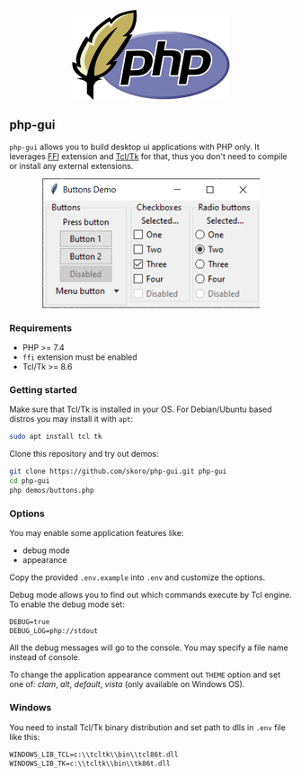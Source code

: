 <p align="center">
    <img src="logo.png" width="280" height="160">
</p>

## php-gui

`php-gui` allows you to build desktop ui applications with PHP only. It leverages [FFI](https://www.php.net/manual/en/book.ffi) extension and [Tcl/Tk](https://www.tcl.tk) for that, thus you don't need to compile or install any external extensions.

<p align="center"><img src="screen-demo-buttons-win.png"></p>

### Requirements

* PHP >= 7.4
* `ffi` extension must be enabled
* Tcl/Tk >= 8.6

### Getting started

Make sure that Tcl/Tk is installed in your OS. For Debian/Ubuntu based distros you may install it with `apt`:
```sh
sudo apt install tcl tk
```

Clone this repository and try out demos:
```sh
git clone https://github.com/skoro/php-gui.git php-gui
cd php-gui
php demos/buttons.php
```

### Options

You may enable some application features like:
- debug mode
- appearance

Copy the provided `.env.example` into `.env` and customize the options.

Debug mode allows you to find out which commands execute by Tcl engine. To enable
the debug mode set:
```
DEBUG=true
DEBUG_LOG=php://stdout
```
All the debug messages will go to the console. You may specify a file name instead of console.

To change the application appearance comment out `THEME` option and set one of:
_clam_, _alt_, _default_, _vista_ (only available on Windows OS).

### Windows

You need to install Tcl/Tk binary distribution and set path to dlls
in `.env` file like this:

```
WINDOWS_LIB_TCL=c:\\tcltk\\bin\\tcl86t.dll
WINDOWS_LIB_TK=c:\\tcltk\\bin\\tk86t.dll
```
